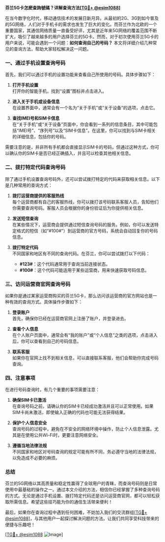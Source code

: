 **芬兰5G卡怎麽查詢號碼？详解查询方法[[TG💪+ @esim1088](https://t.me/s/esim1088)]**

在当今数字化时代，移动通信技术的发展日新月异。从最初的2G、3G到如今普及的5G网络，人们对于手机卡的需求也发生了巨大的变化。而芬兰作为北欧的一个重要国家，其通信网络质量一直备受好评，尤其是近年来5G网络的覆盖范围不断扩大，吸引了越来越多的用户选择芬兰的5G卡。然而，对于初次使用芬兰5G卡的用户来说，可能会遇到一个问题：**如何查询自己的号码？** 本文将详细介绍几种常见的查询方法，帮助大家轻松解决这一问题。

### 一、通过手机设置查询号码

首先，我们可以通过手机的设置功能来查看自己所使用的号码。具体步骤如下：

1. **打开手机设置**  
   打开你的智能手机，找到“设置”图标并点击进入。

2. **进入关于手机或设备信息**  
   在设置界面中，通常会有一个名为“关于手机”或“关于设备”的选项，点击它。

3. **查找IMEI号和SIM卡信息**  
   在“关于手机”或“关于设备”页面中，你会看到一系列的信息条目，其中可能包括“IMEI号”、“序列号”以及“SIM卡信息”。在这里，你可以找到与SIM卡相关的详细信息，包括你的号码。

需要注意的是，并非所有手机都会直接显示SIM卡的号码，但通过这种方式，你可以确认你的SIM卡是否已经正确插入，并且可以检查其他相关信息。

### 二、拨打特定代码查询号码

除了通过手机设置查询号码外，还可以尝试拨打特定的代码来获取相关信息。以下是几种常用的查询方式：

1. **拨打运营商提供的客服热线**  
   每个运营商都有自己的客服热线，你可以拨打该号码联系客服人员，告知他们你需要查询号码。客服人员会根据你的身份验证后为你提供相关信息。

2. **发送短信查询**  
   在某些情况下，运营商会提供通过短信查询号码的服务。例如，你可以发送特定格式的短信（如“#100#”）到运营商的官方号码，系统会自动回复你的号码信息。

3. **拨打特定代码**  
   不同国家和地区有不同的查询代码。在芬兰，你可以尝试拨打以下代码：
   - **#123#**：这个代码通常用于查询当前连接状态。
   - **#100#**：这个代码可能适用于某些运营商，用来快速获取号码信息。

### 三、访问运营商官网查询号码

如果你是通过某家运营商购买的芬兰5G卡，那么访问该运营商的官方网站也是一种有效的查询方式。具体操作步骤如下：

1. **登录账户**  
   首先，确保你已经在运营商官网上注册了账户，并登录进去。

2. **查看个人信息**  
   在个人账户页面中，通常会有“我的账户”或“个人信息”之类的选项，点击进入后，你可以查看到自己的号码信息。

3. **联系客服**  
   如果你在官网上找不到相关信息，可以直接联系客服，他们会帮助你完成号码查询。

### 四、注意事项

在进行号码查询时，有几个重要的事项需要注意：

1. **确保SIM卡已激活**  
   在查询号码之前，请确认你的SIM卡已经成功激活并且可以正常使用。如果SIM卡尚未激活，即使输入正确的代码也可能无法获得结果。

2. **保护个人信息安全**  
   查询号码的过程中，避免在不安全的网络环境中操作，防止个人信息泄露。尤其是在使用公共Wi-Fi时，更要注意网络安全。

3. **遵循当地法律法规**  
   不同国家和地区对号码查询的规定可能有所不同，务必遵守当地的法律法规，以免造成不必要的麻烦。

### 总结

芬兰的5G网络以其高质量和稳定性赢得了全球用户的青睐，而查询号码则是日常使用中最基础的操作之一。通过本文介绍的方法，相信你已经掌握了多种查询号码的方式。无论是通过手机设置、拨打特定代码还是访问运营商官网，都可以轻松获取所需信息。希望这些技巧能为你的通信生活带来便利！

最后，如果你在查询过程中遇到任何困难，不妨加入我们的交流群组[[TG💪+ @esim1088](https://t.me/s/esim1088)]，与其他用户一起探讨解决问题的方法。让我们共同享受科技带来的便捷与乐趣吧！

[[TG💪+ @esim1088](https://t.me/s/esim1088) ![Image](https://i.postimg.cc/4NQfJmqS/Snipaste-2025-05-13-00-14-12.png)]